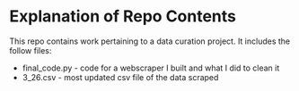 # Explanation of Repo Contents

This repo contains work pertaining to a data curation project. It includes the follow files:

* final_code.py - code for a webscraper I built and what I did to clean it
* 3_26.csv - most updated csv file of the data scraped 

